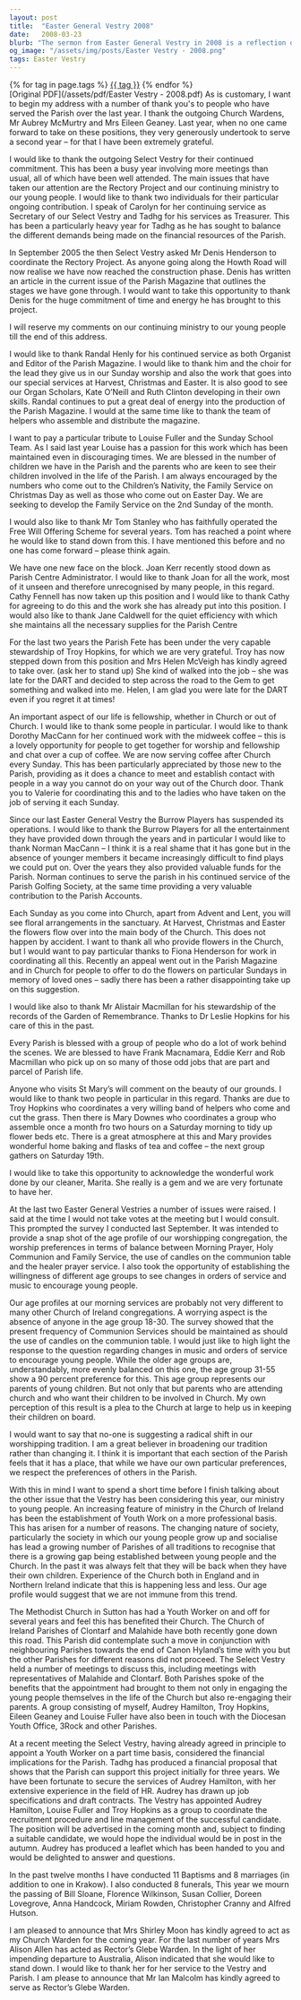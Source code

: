 ```yaml
---
layout: post
title:  "Easter General Vestry 2008"
date:   2008-03-23
blurb: "The sermon from Easter General Vestry in 2008 is a reflection on the year's activities and achievements within the Parish. The sermon expresses gratitude towards the individuals who have served the Parish, discusses the ongoing projects, and highlights the importance of youth engagement in the Church. The sermon also addresses the challenges faced by the Church in maintaining the involvement of the younger generation."
og_image: "/assets/img/posts/Easter Vestry - 2008.png"
tags: Easter Vestry
---    
```

<div class="tag-pills">
    {% for tag in page.tags %}
    <a href="{{ site.baseurl }}/tag/{{ tag | slugify }}" class="tag-pill">{{ tag }}</a>
    {% endfor %}
</div>
[Original PDF](/assets/pdf/Easter Vestry - 2008.pdf)
As is customary, I want to begin my address with a number of thank you's to people who have served the Parish over the last year. I thank the outgoing Church Wardens, Mr Aubrey McMurtry and Mrs Eileen Geaney. Last year, when no one came forward to take on these positions, they very generously undertook to serve a second year – for that I have been extremely grateful.

I would like to thank the outgoing Select Vestry for their continued commitment. This has been a busy year involving more meetings than usual, all of which have been well attended. The main issues that have taken our attention are the Rectory Project and our continuing ministry to our young people. I would like to thank two individuals for their particular ongoing contribution. I speak of Carolyn for her continuing service as Secretary of our Select Vestry and Tadhg for his services as Treasurer. This has been a particularly heavy year for Tadhg as he has sought to balance the different demands being made on the financial resources of the Parish.

In September 2005 the then Select Vestry asked Mr Denis Henderson to coordinate the Rectory Project. As anyone going along the Howth Road will now realise we have now reached the construction phase. Denis has written an article in the current issue of the Parish Magazine that outlines the stages we have gone through. I would want to take this opportunity to thank Denis for the huge commitment of time and energy he has brought to this project.

I will reserve my comments on our continuing ministry to our young people till the end of this address.

I would like to thank Randal Henly for his continued service as both Organist and Editor of the Parish Magazine. I would like to thank him and the choir for the lead they give us in our Sunday worship and also the work that goes into our special services at Harvest, Christmas and Easter. It is also good to see our Organ Scholars, Kate O’Neill and Ruth Clinton developing in their own skills. Randal continues to put a great deal of energy into the production of the Parish Magazine. I would at the same time like to thank the team of helpers who assemble and distribute the magazine.

I want to pay a particular tribute to Louise Fuller and the Sunday School Team. As I said last year Louise has a passion for this work which has been maintained even in discouraging times. We are blessed in the number of children we have in the Parish and the parents who are keen to see their children involved in the life of the Parish. I am always encouraged by the numbers who come out to the Children’s Nativity, the Family Service on Christmas Day as well as those who come out on Easter Day. We are seeking to develop the Family Service on the 2nd Sunday of the month.

I would also like to thank Mr Tom Stanley who has faithfully operated the Free Will Offering Scheme for several years. Tom has reached a point where he would like to stand down from this. I have mentioned this before and no one has come forward – please think again.

We have one new face on the block. Joan Kerr recently stood down as Parish Centre Administrator. I would like to thank Joan for all the work, most of it unseen and therefore unrecognised by many people, in this regard. Cathy Fennell has now taken up this position and I would like to thank Cathy for agreeing to do this and the work she has already put into this position. I would also like to thank Jane Caldwell for the quiet efficiency with which she maintains all the necessary supplies for the Parish Centre

For the last two years the Parish Fete has been under the very capable stewardship of Troy Hopkins, for which we are very grateful. Troy has now stepped down from this position and Mrs Helen McVeigh has kindly agreed to take over. (ask her to stand up) She kind of walked into the job – she was late for the DART and decided to step across the road to the Gem to get something and walked into me. Helen, I am glad you were late for the DART even if you regret it at times!

An important aspect of our life is fellowship, whether in Church or out of Church. I would like to thank some people in particular. I would like to thank Dorothy MacCann for her continued work with the midweek coffee – this is a lovely opportunity for people to get together for worship and fellowship and chat over a cup of coffee. We are now serving coffee after Church every Sunday. This has been particularly appreciated by those new to the Parish, providing as it does a chance to meet and establish contact with people in a way you cannot do on your way out of the Church door. Thank you to Valerie for coordinating this and to the ladies who have taken on the job of serving it each Sunday.

Since our last Easter General Vestry the Burrow Players has suspended its operations. I would like to thank the Burrow Players for all the entertainment they have provided down through the years and in particular I would like to thank Norman MacCann – I think it is a real shame that it has gone but in the absence of younger members it became increasingly difficult to find plays we could put on. Over the years they also provided valuable funds for the Parish. Norman continues to serve the parish in his continued service of the Parish Golfing Society, at the same time providing a very valuable contribution to the Parish Accounts.

Each Sunday as you come into Church, apart from Advent and Lent, you will see floral arrangements in the sanctuary. At Harvest, Christmas and Easter the flowers flow over into the main body of the Church. This does not happen by accident. I want to thank all who provide flowers in the Church, but I would want to pay particular thanks to Fiona Henderson for work in coordinating all this. Recently an appeal went out in the Parish Magazine and in Church for people to offer to do the flowers on particular Sundays in memory of loved ones – sadly there has been a rather disappointing take up on this suggestion.

I would like also to thank Mr Alistair Macmillan for his stewardship of the records of the Garden of Remembrance. Thanks to Dr Leslie Hopkins for his care of this in the past.

Every Parish is blessed with a group of people who do a lot of work behind the scenes. We are blessed to have Frank Macnamara, Eddie Kerr and Rob Macmillan who pick up on so many of those odd jobs that are part and parcel of Parish life.

Anyone who visits St Mary’s will comment on the beauty of our grounds. I would like to thank two people in particular in this regard. Thanks are due to Troy Hopkins who coordinates a very willing band of helpers who come and cut the grass. Then there is Mary Downes who coordinates a group who assemble once a month fro two hours on a Saturday morning to tidy up flower beds etc. There is a great atmosphere at this and Mary provides wonderful home baking and flasks of tea and coffee – the next group gathers on Saturday 19th.

I would like to take this opportunity to acknowledge the wonderful work done by our cleaner, Marita. She really is a gem and we are very fortunate to have her.

At the last two Easter General Vestries a number of issues were raised. I said at the time I would not take votes at the meeting but I would consult. This prompted the survey I conducted last September. It was intended to provide a snap shot of the age profile of our worshipping congregation, the worship preferences in terms of balance between Morning Prayer, Holy Communion and Family Service, the use of candles on the communion table and the healer prayer service. I also took the opportunity of establishing the willingness of different age groups to see changes in orders of service and music to encourage young people.

Our age profiles at our morning services are probably not very different to many other Church of Ireland congregations. A worrying aspect is the absence of anyone in the age group 18-30. The survey showed that the present frequency of Communion Services should be maintained as should the use of candles on the communion table. I would just like to high light the response to the question regarding changes in music and orders of service to encourage young people. While the older age groups are, understandably, more evenly balanced on this one, the age group 31-55 show a 90 percent preference for this. This age group represents our parents of young children. But not only that but parents who are attending church and who want their children to be involved in Church. My own perception of this result is a plea to the Church at large to help us in keeping their children on board.

I would want to say that no-one is suggesting a radical shift in our worshipping tradition. I am a great believer in broadening our tradition rather than changing it. I think it is important that each section of the Parish feels that it has a place, that while we have our own particular preferences, we respect the preferences of others in the Parish.

With this in mind I want to spend a short time before I finish talking about the other issue that the Vestry has been considering this year, our ministry to young people. An increasing feature of ministry in the Church of Ireland has been the establishment of Youth Work on a more professional basis. This has arisen for a number of reasons. The changing nature of society, particularly the society in which our young people grow up and socialise has lead a growing number of Parishes of all traditions to recognise that there is a growing gap being established between young people and the Church. In the past it was always felt that they will be back when they have their own children. Experience of the Church both in England and in Northern Ireland indicate that this is happening less and less. Our age profile would suggest that we are not immune from this trend.

The Methodist Church in Sutton has had a Youth Worker on and off for several years and feel this has benefited their Church. The Church of Ireland Parishes of Clontarf and Malahide have both recently gone down this road. This Parish did contemplate such a move in conjunction with neighbouring Parishes towards the end of Canon Hyland’s time with you but the other Parishes for different reasons did not proceed. The Select Vestry held a number of meetings to discuss this, including meetings with representatives of Malahide and Clontarf. Both Parishes spoke of the benefits that the appointment had brought to them not only in engaging the young people themselves in the life of the Church but also re-engaging their parents. A group consisting of myself, Audrey Hamilton, Troy Hopkins, Eileen Geaney and Louise Fuller have also been in touch with the Diocesan Youth Office, 3Rock and other Parishes.

At a recent meeting the Select Vestry, having already agreed in principle to appoint a Youth Worker on a part time basis, considered the financial implications for the Parish. Tadhg has produced a financial proposal that shows that the Parish can support this project initially for three years. We have been fortunate to secure the services of Audrey Hamilton, with her extensive experience in the field of HR. Audrey has drawn up job specifications and draft contracts. The Vestry has appointed Audrey Hamilton, Louise Fuller and Troy Hopkins as a group to coordinate the recruitment procedure and line management of the successful candidate. The position will be advertised in the coming month and, subject to finding a suitable candidate, we would hope the individual would be in post in the autumn. Audrey has produced a leaflet which has been handed to you and would be delighted to answer and questions.

In the past twelve months I have conducted 11 Baptisms and 8 marriages (in addition to one in Krakow). I also conducted 8 funerals, This year we mourn the passing of Bill Sloane, Florence Wilkinson, Susan Collier, Doreen Lovegrove, Anna Handcock, Miriam Rowden, Christopher Cranny and Alfred Hutson.

I am pleased to announce that Mrs Shirley Moon has kindly agreed to act as my Church Warden for the coming year. For the last number of years Mrs Alison Allen has acted as Rector’s Glebe Warden. In the light of her impending departure to Australia, Alison indicated that she would like to stand down. I would like to thank her for her service to the Vestry and Parish. I am please to announce that Mr Ian Malcolm has kindly agreed to serve as Rector’s Glebe Warden.
